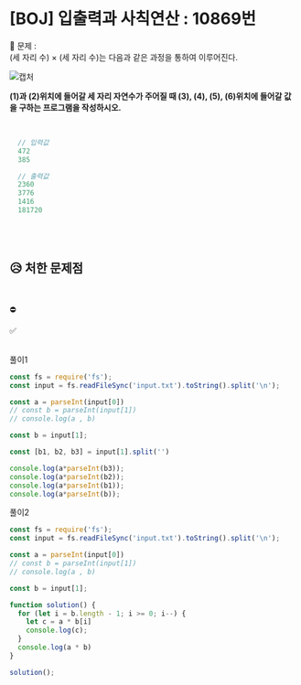 # [BOJ] 입출력과 사칙연산 : 10869번

💙 문제 :  
(세 자리 수) × (세 자리 수)는 다음과 같은 과정을 통하여 이루어진다.   

![캡처](https://user-images.githubusercontent.com/81572770/150717812-3a041c74-f902-4b9b-ab3b-8990503c8e12.JPG)


**(1)과 (2)위치에 들어갈 세 자리 자연수가 주어질 때 (3), (4), (5), (6)위치에 들어갈 값을 구하는 프로그램을 작성하시오.**

<br />

```javascript
  // 입력값
  472
  385
```
```javascript
  // 출력값
  2360
  3776
  1416
  181720
```

<br>
<br>

## 😥 처한 문제점

<br>

⛔ 
<br>

✅ 
<br>
<br>

풀이1

```javascript
const fs = require('fs');
const input = fs.readFileSync('input.txt').toString().split('\n');

const a = parseInt(input[0])
// const b = parseInt(input[1])
// console.log(a , b)

const b = input[1];

const [b1, b2, b3] = input[1].split('')

console.log(a*parseInt(b3));
console.log(a*parseInt(b2));
console.log(a*parseInt(b1));
console.log(a*parseInt(b));
```


풀이2 

```javascript
const fs = require('fs');
const input = fs.readFileSync('input.txt').toString().split('\n');

const a = parseInt(input[0])
// const b = parseInt(input[1])
// console.log(a , b)

const b = input[1];

function solution() {
  for (let i = b.length - 1; i >= 0; i--) {
    let c = a * b[i]
    console.log(c);
  }
  console.log(a * b)
}

solution();
```